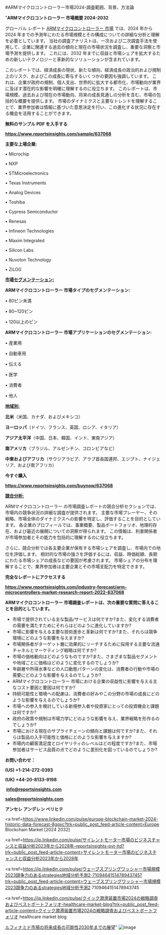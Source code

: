 #ARMマイクロコントローラー市場2024-調査範囲、背景、方法論

"<strong>ARMマイクロコントローラー 市場概要 2024-2032</strong>

グローバル レポート <a href=https://www.reportsinsights.com/sample/637068>ARMマイクロコントローラー 市場</a> では、2024 年から 2024 年までの予測年にわたる市場規模とその構成についての詳細な分析と理解を必要としています。 当社の調査アナリストは、一次および二次調査手法を使用して、企業に関連する過去の傾向と現在の市場状況を調査し、重要な洞察と市場予測を提供します。 これには、2032 年までに収益と市場シェアを拡大​​するための新しいテクノロジーと革新的なソリューションが含まれています。

このレポートでは、経済成長の現状、新たな傾向、経済成長の政治的および規制上のリスク、およびこの成長に寄与するいくつかの要因も強調しています。 これは、企業が政府の規制、個人支出、世界的に拡大する都市化、市場動向が業界に及ぼす潜在的な影響を明確に理解するのに役立ちます。 このレポートは、市場規模、過去および現在の市場動向、将来の成長見通しの分析を含む、市場の包括的な概要を提供します。 市場のダイナミクスと主要なトレンドを理解することで、業界参加者は情報に基づいた意思決定を行い、この進化する状況に存在する機会を活用することができます。

<strong><b>無料のサンプル PDF を入手する</b></strong>

<a href=https://www.reportsinsights.com/sample/637068><strong><u>https://www.reportsinsights.com/sample/637068</u></strong></a>

<strong>主要な上場企業:</strong>

• Microchip

• NXP

• STMicroelectronics

• Texas Instruments

• Analog Devices

• Toshiba

• Cypress Semiconductor

• Renesas

• Infineon Technologies

• Maxim Integrated

• Silicon Labs

• Nuvoton Technology

• ZiLOG

<strong><u>市場セグメンテーション</u></strong><strong><u>:</u></strong>

<strong>ARMマイクロコントローラー 市場タイプのセグメンテーション:</strong>

• 80ピン未満

• 80~120ピン

• 120以上のピン

<strong>ARMマイクロコントローラー 市場アプリケーションのセグメンテーション:</strong>

• 産業用

• 自動車用

• 伝える

• 医学

• 消費者

• 他人

<strong><u>地域別</u></strong><strong><u>:</u></strong>

<strong>北米</strong>（米国、カナダ、およびメキシコ）

<strong>ヨーロッパ</strong>（ドイツ、フランス、英国、ロシア、イタリア）

<strong>アジア太平洋</strong>（中国、日本、韓国、インド、東南アジア）

<strong>南アメリカ</strong>（ブラジル、アルゼンチン、コロンビアなど）

<strong>中東およびアフリカ</strong>（サウジアラビア、アラブ首長国連邦、エジプト、ナイジェリア、および南アフリカ）

<strong>今すぐ購入</strong>

<a href=https://www.reportsinsights.com/buynow/637068><strong><u>https://www.reportsinsights.com/buynow/637068</u></strong></a>

<strong><u>競合分析:</u></strong>

ARMマイクロコントローラー の市場調査レポートの競合分析セクションでは、市場内の競争状況の詳細な調査が提供されます。 主要な市場プレーヤー、その戦略、市場全体のダイナミクスへの影響を特定し、評価することを目的としています。 各企業のプロフィールでは、事業概要、製品ポートフォリオ、地理的存在、および最近の展開についての洞察が得られます。 この情報は、利害関係者が市場参加者とその能力を包括的に理解するのに役立ちます。

さらに、競合分析では各主要企業が保有する市場シェアを調査し、市場内での地位を評価します。 相対的な市場の強さを評価するには、収益、時価総額、長期にわたる市場シェアの成長などの要因が考慮されます。 市場シェアの分布を理解することで、業界参加者は主要企業とその市場支配力を特定できます。

<strong>完全なレポートにアクセスする</strong>

<a href=https://www.reportsinsights.com/industry-forecast/arm-microcontrollers-market-research-report-2022-637068><strong><u><b>https://www.reportsinsights.com/industry-forecast/arm-microcontrollers-market-research-report-2022-637068</b></u></strong></a>

<strong><b>ARMマイクロコントローラー 市場調査レポートは、次の重要な質問に答えることを目的としています。</b></strong>
<ul>
  <li>市場で提供されている主な製品/サービスは何ですか?また、変化する消費者の需要を満たすためにそれらはどのように進化していますか?</li>
  <li>市場に影響を与える主要な技術進歩と革新は何ですか?また、それらは競争環境にどのような影響を与えますか?</li>
  <li>市場関係者がターゲット層に効果的にリーチするために採用する主要な流通チャネルとマーケティング戦略は何ですか?</li>
  <li>市場の価格動向はどのようなものですか?また、さまざまな製品セグメントや地域ごとに価格はどのように変化するのでしょうか?</li>
  <li>年齢層や所得水準などの人口動態パターンの変化は、消費者の行動や市場の需要にどのような影響を与えるのでしょうか?</li>
  <li>ARMマイクロコントローラー 市場における企業の収益性に影響を与える主なコスト要因と要因は何ですか?</li>
  <li>持続可能性と環境への配慮は、消費者の好みやこの分野の市場の成長にどのような影響を与えるのでしょうか?</li>
  <li>市場への参入を検討している新規参入者や投資家にとっての投資機会と課題は何ですか?</li>
  <li>政府の政策や規制は市場力学にどのような影響を与え、業界戦略を形作るのでしょうか?</li>
  <li>市場における現在のサプライチェーンの傾向と課題は何ですか?また、それらは製品の入手可能性と価格にどのような影響を与えますか?</li>
  <li>市場内の顧客満足度とロイヤリティのレベルはどの程度ですか?また、市場参加者はサービス品質の点でどのように差別化を図っているのでしょうか?</li>
</ul>
<strong>お問い合わせ：</strong>

<strong>(US) +1-214-272-0393</strong>

<strong>(UK) +44-20-8133-9198</strong>

<strong> </strong><a href=info@reportsinsights.com><strong><u>info@reportsinsights.com</u></strong></a>

<a href=sales@reportsinsights.com><strong><u>sales@reportsinsights.com</u></strong></a>

<strong>アンセレ アンデレン ベリヒテ</strong>

<a href=https://www.linkedin.com/pulse/europe-blockchain-market-2024-historic-data-forecast-8ggxc?trk=public_post_feed-article-content>Europe Blockchain Market [2024 2032]</a>

<a href=https://jp.linkedin.com/pulse/サイレントモーター市場のビジネスチャンスと収益分析2023年から2028年-reportsinsights-pvt-ltd?trk=public_post_feed-article-content>サイレントモーター市場のビジネスチャンスと収益分析2023年から2028年</a>

<a href=https://jp.linkedin.com/pulse/ウェーブスプリングワッシャー市場規模2023競争力のあるstrategies地域分析予測2-7109464151478943745?trk=public_post_feed-article-content>ウェーブスプリングワッシャー市場規模2023競争力のあるstrategies地域分析予測2 7109464151478943745</a>

<a href=https://jp.linkedin.com/pulse/クイック潤滑装置市場2024の戦略調査およびベストポートフォリオ-healthcare-market-blog?trk=public_post_feed-article-content>クイック潤滑装置市場2024の戦略調査およびベストポートフォリオ healthcare market blog</a>

<a href=https://www.linkedin.com/pulse/ルフィナミド市場の将来成長の可能性2030年までの展望-reports-insights-expert-wtzff/>ルフィナミド市場の将来成長の可能性2030年までの展望</a>"
![image](https://github.com/aanak123/RIMarketer1/assets/158471119/7c42ffaf-adf6-4229-9db6-e303591c839f)
